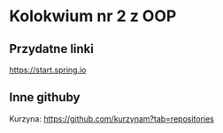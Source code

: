 # Kolokwium nr 2 z OOP
## Przydatne linki
https://start.spring.io
## Inne githuby
Kurzyna: https://github.com/kurzynam?tab=repositories
